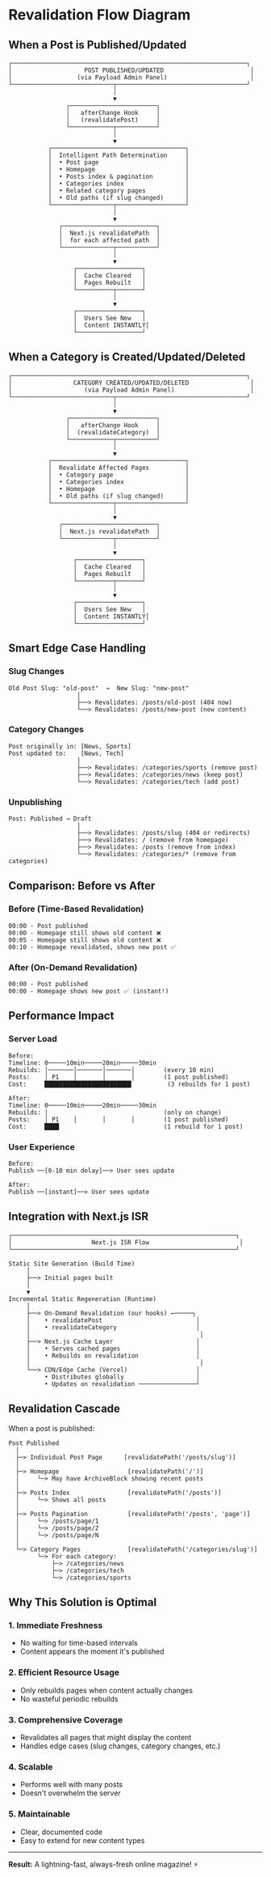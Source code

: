 # Revalidation Flow Diagram

## When a Post is Published/Updated

```
┌─────────────────────────────────────────────────────────────────┐
│                    POST PUBLISHED/UPDATED                        │
│                  (via Payload Admin Panel)                       │
└────────────────────────────┬────────────────────────────────────┘
                             │
                             ▼
                ┌────────────────────────┐
                │   afterChange Hook     │
                │   (revalidatePost)     │
                └────────────┬───────────┘
                             │
                             ▼
           ┌─────────────────────────────────────┐
           │  Intelligent Path Determination     │
           │  • Post page                        │
           │  • Homepage                         │
           │  • Posts index & pagination         │
           │  • Categories index                 │
           │  • Related category pages           │
           │  • Old paths (if slug changed)      │
           └─────────────────┬───────────────────┘
                             │
                             ▼
              ┌──────────────────────────┐
              │  Next.js revalidatePath  │
              │  for each affected path  │
              └──────────────┬───────────┘
                             │
                             ▼
                  ┌──────────────────┐
                  │  Cache Cleared   │
                  │  Pages Rebuilt   │
                  └──────────┬───────┘
                             │
                             ▼
                  ┌──────────────────┐
                  │  Users See New   │
                  │  Content INSTANTLY│
                  └──────────────────┘
```

## When a Category is Created/Updated/Deleted

```
┌─────────────────────────────────────────────────────────────────┐
│                 CATEGORY CREATED/UPDATED/DELETED                 │
│                    (via Payload Admin Panel)                     │
└────────────────────────────┬────────────────────────────────────┘
                             │
                             ▼
                ┌────────────────────────┐
                │   afterChange Hook     │
                │  (revalidateCategory)  │
                └────────────┬───────────┘
                             │
                             ▼
           ┌─────────────────────────────────────┐
           │  Revalidate Affected Pages          │
           │  • Category page                    │
           │  • Categories index                 │
           │  • Homepage                         │
           │  • Old paths (if slug changed)      │
           └─────────────────┬───────────────────┘
                             │
                             ▼
              ┌──────────────────────────┐
              │  Next.js revalidatePath  │
              └──────────────┬───────────┘
                             │
                             ▼
                  ┌──────────────────┐
                  │  Cache Cleared   │
                  │  Pages Rebuilt   │
                  └──────────┬───────┘
                             │
                             ▼
                  ┌──────────────────┐
                  │  Users See New   │
                  │  Content INSTANTLY│
                  └──────────────────┘
```

## Smart Edge Case Handling

### Slug Changes
```
Old Post Slug: "old-post"  →  New Slug: "new-post"
                   │
                   ├──> Revalidates: /posts/old-post (404 now)
                   └──> Revalidates: /posts/new-post (new content)
```

### Category Changes
```
Post originally in: [News, Sports]
Post updated to:    [News, Tech]
                   │
                   ├──> Revalidates: /categories/sports (remove post)
                   ├──> Revalidates: /categories/news (keep post)
                   └──> Revalidates: /categories/tech (add post)
```

### Unpublishing
```
Post: Published → Draft
                   │
                   ├──> Revalidates: /posts/slug (404 or redirects)
                   ├──> Revalidates: / (remove from homepage)
                   ├──> Revalidates: /posts (remove from index)
                   └──> Revalidates: /categories/* (remove from categories)
```

## Comparison: Before vs After

### Before (Time-Based Revalidation)
```
00:00 - Post published
00:00 - Homepage still shows old content ❌
00:05 - Homepage still shows old content ❌
00:10 - Homepage revalidated, shows new post ✅
```

### After (On-Demand Revalidation)
```
00:00 - Post published
00:00 - Homepage shows new post ✅ (instant!)
```

## Performance Impact

### Server Load
```
Before:
Timeline: 0─────10min─────20min─────30min
Rebuilds: │───────│───────│───────│        (every 10 min)
Posts:    │ P1    │       │       │        (1 post published)
Cost:     ████████████████████████          (3 rebuilds for 1 post)

After:
Timeline: 0─────10min─────20min─────30min
Rebuilds: │                                (only on change)
Posts:    │ P1    │       │       │        (1 post published)
Cost:     ████                             (1 rebuild for 1 post)
```

### User Experience
```
Before:
Publish ──[0-10 min delay]──> User sees update

After:
Publish ──[instant]──> User sees update
```

## Integration with Next.js ISR

```
┌──────────────────────────────────────────────────────────────┐
│                      Next.js ISR Flow                         │
└──────────────────────────────────────────────────────────────┘

Static Site Generation (Build Time)
     │
     ├──> Initial pages built
     │
     ▼
Incremental Static Regeneration (Runtime)
     │
     ├──> On-Demand Revalidation (our hooks) ←─────┐
     │    • revalidatePost                          │
     │    • revalidateCategory                      │
     │                                               │
     ├──> Next.js Cache Layer                       │
     │    • Serves cached pages                     │
     │    • Rebuilds on revalidation                │
     │                                               │
     └──> CDN/Edge Cache (Vercel)                   │
          • Distributes globally                    │
          • Updates on revalidation ────────────────┘
```

## Revalidation Cascade

When a post is published:

```
Post Published
  │
  ├─> Individual Post Page      [revalidatePath('/posts/slug')]
  │
  ├─> Homepage                   [revalidatePath('/')]
  │     └─> May have ArchiveBlock showing recent posts
  │
  ├─> Posts Index                [revalidatePath('/posts')]
  │     └─> Shows all posts
  │
  ├─> Posts Pagination           [revalidatePath('/posts', 'page')]
  │     └─> /posts/page/1
  │     └─> /posts/page/2
  │     └─> /posts/page/N
  │
  └─> Category Pages             [revalidatePath('/categories/slug')]
        └─> For each category:
            ├─> /categories/news
            ├─> /categories/tech
            └─> /categories/sports
```

## Why This Solution is Optimal

### 1. **Immediate Freshness**
- No waiting for time-based intervals
- Content appears the moment it's published

### 2. **Efficient Resource Usage**
- Only rebuilds pages when content actually changes
- No wasteful periodic rebuilds

### 3. **Comprehensive Coverage**
- Revalidates all pages that might display the content
- Handles edge cases (slug changes, category changes, etc.)

### 4. **Scalable**
- Performs well with many posts
- Doesn't overwhelm the server

### 5. **Maintainable**
- Clear, documented code
- Easy to extend for new content types

---

**Result:** A lightning-fast, always-fresh online magazine! ⚡

